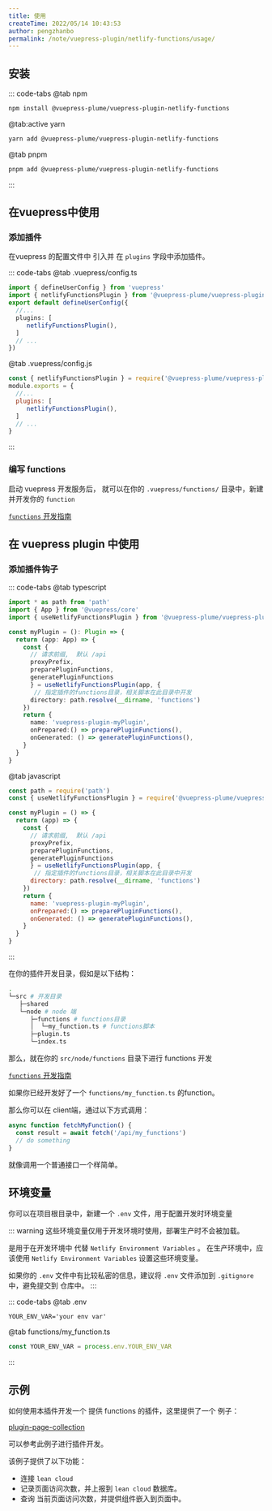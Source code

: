 ```yaml
---
title: 使用
createTime: 2022/05/14 10:43:53
author: pengzhanbo
permalink: /note/vuepress-plugin/netlify-functions/usage/
---
```


## 安装

::: code-tabs
@tab  npm
``` sh
npm install @vuepress-plume/vuepress-plugin-netlify-functions
```

@tab:active yarn
``` sh
yarn add @vuepress-plume/vuepress-plugin-netlify-functions
```

@tab pnpm
``` sh
pnpm add @vuepress-plume/vuepress-plugin-netlify-functions
```
:::

## 在vuepress中使用


### 添加插件

在vuepress 的配置文件中 引入并 在 `plugins` 字段中添加插件。

::: code-tabs
@tab .vuepress/config.ts
``` ts
import { defineUserConfig } from 'vuepress'
import { netlifyFunctionsPlugin } from '@vuepress-plume/vuepress-plugin-netlify-functions'
export default defineUserConfig({
  //...
  plugins: [
     netlifyFunctionsPlugin(),
  ]
  // ...
})
```

@tab .vuepress/config.js
```js
const { netlifyFunctionsPlugin } = require('@vuepress-plume/vuepress-plugin-netlify-functions')
module.exports = {
  //...
  plugins: [
     netlifyFunctionsPlugin(),
  ]
  // ...
}
```

:::

### 编写 functions

启动 vuepress 开发服务后， 就可以在你的 `.vuepress/functions/` 目录中，新建并开发你的 `function`

[`functions` 开发指南](https://docs.netlify.com/functions/overview/)



## 在 vuepress plugin 中使用

### 添加插件钩子

::: code-tabs
@tab typescript
``` ts
import * as path from 'path'
import { App } from '@vuepress/core'
import { useNetlifyFunctionsPlugin } from '@vuepress-plume/vuepress-plugin-netlify-functions'

const myPlugin = (): Plugin => {
  return (app: App) => {
    const {
      // 请求前缀,  默认 /api
      proxyPrefix,
      preparePluginFunctions,
      generatePluginFunctions
      } = useNetlifyFunctionsPlugin(app, {
       // 指定插件的functions目录，相关脚本在此目录中开发
      directory: path.resolve(__dirname, 'functions')
    })
    return {
      name: 'vuepress-plugin-myPlugin',
      onPrepared:() => preparePluginFunctions(),
      onGenerated: () => generatePluginFunctions(),
    }
  }
}
```

@tab javascript
``` js
const path = require('path')
const { useNetlifyFunctionsPlugin } = require('@vuepress-plume/vuepress-plugin-netlify-functions')

const myPlugin = () => {
  return (app) => {
    const {
      // 请求前缀,  默认 /api
      proxyPrefix,
      preparePluginFunctions,
      generatePluginFunctions
      } = useNetlifyFunctionsPlugin(app, {
       // 指定插件的functions目录，相关脚本在此目录中开发
      directory: path.resolve(__dirname, 'functions')
    })
    return {
      name: 'vuepress-plugin-myPlugin',
      onPrepared:() => preparePluginFunctions(),
      onGenerated: () => generatePluginFunctions(),
    }
  }
}
```

:::

在你的插件开发目录，假如是以下结构：
``` sh
.
└─src # 开发目录
   ├─shared
   └─node # node 端
      ├─functions # functions目录
      │  └─my_function.ts # functions脚本
      ├─plugin.ts
      └─index.ts
```

那么，就在你的 `src/node/functions` 目录下进行 functions 开发

[`functions` 开发指南](https://docs.netlify.com/functions/overview/)

如果你已经开发好了一个 `functions/my_function.ts` 的function。

那么你可以在 client端，通过以下方式调用：

``` ts
async function fetchMyFunction() {
  const result = await fetch('/api/my_functions')
  // do something
}
```
就像调用一个普通接口一个样简单。

## 环境变量

你可以在项目根目录中，新建一个 `.env` 文件，用于配置开发时环境变量

::: warning
这些环境变量仅用于开发环境时使用，部署生产时不会被加载。

是用于在开发环境中 代替 `Netlify Environment Variables` 。
在生产环境中，应该使用 `Netlify Environment Variables` 设置这些环境变量。

如果你的 `.env` 文件中有比较私密的信息，建议将 `.env` 文件添加到 `.gitignore` 中，避免提交到 仓库中。
:::

::: code-tabs
@tab .env
```
YOUR_ENV_VAR='your env var'
```

@tab functions/my_function.ts
``` ts
const YOUR_ENV_VAR = process.env.YOUR_ENV_VAR
```

:::


## 示例

如何使用本插件开发一个 提供 functions 的插件，这里提供了一个 例子：

[plugin-page-collection](https://github.com/pengzhanbo/vuepress-theme-plume/tree/main/packages/plugin-page-collection)

可以参考此例子进行插件开发。

该例子提供了以下功能：

- 连接 `lean cloud` 
- 记录页面访问次数，并上报到 `lean cloud` 数据库。
- 查询 当前页面访问次数，并提供组件嵌入到页面中。
